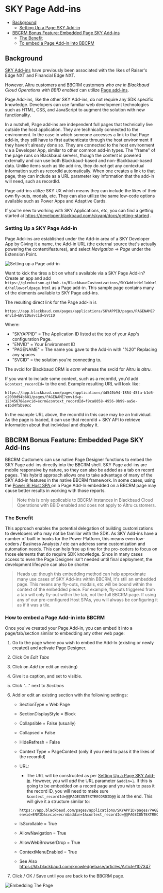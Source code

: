 # SKY Page Add-ins

<!-- vscode-markdown-toc -->
* [Background](#Background)
	* [Setting Up a Page SKY Add-in](#SettingUpaPageSKYAdd-in)
* [BBCRM Bonus Feature: Embedded Page SKY Add-ins](#BBCRMBonusFeatureEmbeddedPageSKYAdd-ins)
	* [The Benefit](#TheBenefit)
	* [To embed a Page Add-in into BBCRM](#ToembedaPageAdd-inintoBBCRM)

<!-- vscode-markdown-toc-config
	numbering=false
	autoSave=false
	/vscode-markdown-toc-config -->
<!-- /vscode-markdown-toc -->

## <a name='Background'></a>Background
[SKY Add-ins](https://developer.blackbaud.com/skyapi/docs/addins) have previously been associated with the likes of Raiser's Edge NXT and Financial Edge NXT.  

However, Altru customers and BBCRM customers _who are in Blackbaud Cloud Operations with BBID enabled_ can utilize [Page add-ins](https://developer.blackbaud.com/skyapi/docs/addins/get-started/page-addins). 

Page Add-ins, like the other SKY Add-ins, do not require any SDK specific knowledge.  Developers can use familiar web development technologies such as HTML, CSS, and JavaScript to augment the solution with new functionality.

In a nutshell, Page add-ins are independent full pages that technically live outside the host application. They are technically connected to the environment. In the case in which someone accesses a link to that Page add-in, they still have to first authenticate through the host environment if they haven't already done so. They are connected to the host environment via a Developer App, similar to other common add-in types. The "frame" of the page runs on Blackbaud servers, though the content is powered externally and can use both Blackbaud-based and non-Blackbaud-based data.  Unlike items such as tile add-ins, they do _not_ get any contextual information such as recordId automatically. When one creates a link to that page, they can include as a URL parameter key information that the add-in will need, such as recordId.  

Page add-ins utilize SKY UX which means they can include the likes of their own fly-outs, modals, etc.  They can also utilize the same low-code options available such as Power Apps and Adaptive Cards. 

If you're new to working with SKY Applications, etc, you can find a getting started at https://developer.blackbaud.com/skyapi/docs/getting-started . 

### <a name='SettingUpaPageSKYAdd-in'></a>Setting Up a SKY Page Add-in
Page Add-ins are established under the Add-in area of a SKY Developer App by Giving it a name, the Add-in URL (the external source that's actually powering the content/features), and select _Navigation_ => _Page_ under the Extension Point. 

![Setting up a Page add-in](./ConfigurePageAddin.png)

Want to kick the tires a bit on what's available via a SKY Page Add-in?  Create an app and add `https://glenhutson.github.io/BlackbaudCustomizations/SKYAddinHelloWorld/helloworldpage.html` as a Page add-in.  This sample page contains many of the elements available to SKY Page add-ins. 

The resulting direct link for the Page add-in is

```
https://app.blackbaud.com/pages/applications/SKYAPPID/pages/PAGENAME?envid=ENVID&svcid=SVCID
```
Where: 
* "SKYAPPID" = The Application ID listed at the top of your App's configuration Page. 
* "ENVID" =  Your Environment ID
* "PAGENAME" = The name you gave to the Add-in with "%20" Replacing any spaces
* "SVCID" = the solution you're connecting to.

The svcid for Blackbaud CRM is _ecrm_ whereas the svcid for Altru is _altru_. 

If you want to include some context, such as a recordId, you'd add `&context_recordId=` to the end.  Example resulting URL will look like: 

```
https://app.blackbaud.com/pages/applications/4d540b94-1854-45fa-b1d6-c2039d94b681/pages/PAGENAME?envid=p-12345678&svcid=ecrm&context_recordId=f9ca8058-4956-9b99-aa5e-e1bd4f5b99cc 

```
In the example URL above, the recordId in this case may be an Individual.  As the page is loaded, it can use that recordId + SKY API to retrieve information about that individual and display it. 

## <a name='BBCRMBonusFeatureEmbeddedPageSKYAdd-ins'></a>BBCRM Bonus Feature: Embedded Page SKY Add-ins
BBCRM Customers can use native Page Designer functions to embed the SKY Page add-ins directly into the BBCRM shell.  SKY Page add-ins are mobile responsive by nature, so they can also be added as a tab on record pages.  This hybrid approach allows one to take advantage of many of the SKY Add-in features in the native BBCRM framework. In some cases, using the [Power BI Host SPA ](https://docs.blackbaud.com/microsoft-connectors-docs/microsoft-power-platform/power-bi/power-bi-addins) on a Page Add-In embedded on a BBCRM page may cause better results in working with those reports. 

> Note this is only applicable to BBCRM instances in Blackbaud Cloud Operations with BBID enabled and does not apply to Altru customers. 

### <a name='TheBenefit'></a>The Benefit
This  approach enables the potential delegation of building customizations to developers who may not be familiar with the SDK.  As SKY Add-ins have a number of built in hooks for the Power Platform, this means even low-coders / Business Analysts / etc can address some customization and automation needs.  This can help free up time for the pro-coders to focus on those elements that do require SDK knowledge.  Since in many cases access to even the Page Designer isn't needed until final deployment, the development lifecycle can also be shorter. 

> Heads up: though this embedding method can help approximate many use cases of SKY Add-ins within BBCRM, it's still an embedded page.  This means any fly-outs, modals, etc will be bound within the context of the embedded piece.  For example, fly-outs triggered from a tab will only fly-out within the tab, not the full BBCRM page.  If using any of our pre-configured Host SPAs, you will always be configuring it as if it was a tile.  

### <a name='ToembedaPageAdd-inintoBBCRM'></a>How to embed a Page Add-in into BBCRM

Once you've created your Page Add-in, you can embed it into a page/tab/section similar to embedding any other web page: 

1. Go to the page where you wish to embed the Add-In (existing or newly created) and activate Page Designer. 
2. Click On _Edit Tabs_
3. Click on _Add_ (or edit an existing)
4. Give it a caption, and set to visible.
5. Click "..." next to _Sections_
6. Add or edit an existing section with the following settings: 
   * SectionType = Web Page
   * SectionDisplayStyle = Block
   * Collapsible = False (usually)
   * Collapsed = False
   * HideRefresh = False
   * Context Type = PageContext (only if you need to pass it the likes of the recordId)
   * URL:
     * The URL will be constructed as per [Setting Up a Page SKY Add-in](#SettingUpaPageSKYAdd-in). However, you will _add_ the URL parameter `&addin=1`.  If this is going to be embedded on a record page and you wish to pass it the record ID, you will need to make sure `&context_recordId=@@PAGECONTEXTRECORDID@@` is at the end. This will give it a structure similar to: 

     ``` 
     https://app.blackbaud.com/pages/applications/SKYAPPID/pages/PAGENAME?envid=ENVID&svcid=ecrm&addin=1&context_recordId=@@PAGECONTEXTRECORDID@@ 
     ```
    * IsScrollable = True
    * AllowNavigation = True
    * AllowWebBrowserDrop = True
    * ContextMenuEnabled = True
    * See Also https://kb.blackbaud.com/knowledgebase/articles/Article/107347 

7. Click / OK / Save until you are back to the BBCRM page.  

![Embedding The Page](./BBCRM-SKYEmbedExample.png)

